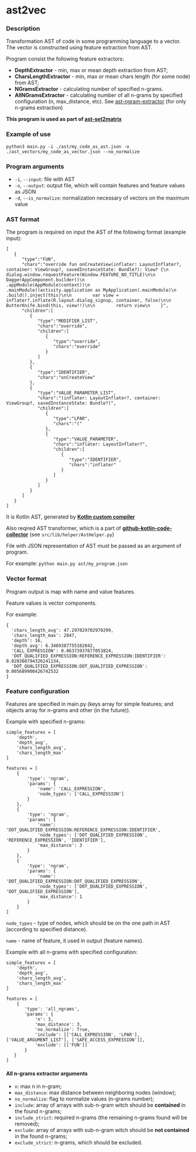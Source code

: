 # ast2vec

### Description

Transformation AST of code in some programming language to a vector.
The vector is constructed using feature extraction from AST.

Program consist the following feature extractors:
- **DepthExtractor** - min, max or mean depth extraction from AST;
- **CharsLengthExtractor** - min, max or mean chars length (for some node) from AST;
- **NGramsExtractor** - calculating number of specified n-grams.
- **AllNGramsExtractor** - calculating number of all n-grams by specified configuration (n, max_distance, etc). See [ast-ngram-extractor](https://github.com/PetukhovVictor/ast-ngram-extractor) (for only n-grams extraction)

**This program is used as part of [ast-set2matrix](https://github.com/PetukhovVictor/ast-set2matrix)**


### Example of use

```
python3 main.py -i ./ast/my_code_as_ast.json -o ./ast_vectors/my_code_as_vector.json --no_normalize
```

### Program arguments

- `-i`, `--input`: file with AST
- `-o`, `--output`: output file, which will contain features and feature values as JSON
- `-d`, `--is_normalize`: normalization necessary of vectors on the maximum value

### AST format

The program is required on input the AST of the following format (example input):
```
[
   {
      "type":"FUN",
      "chars":"override fun onCreateView(inflater: LayoutInflater?, container: ViewGroup?, savedInstanceState: Bundle?): View? {\n        dialog.window.requestFeature(Window.FEATURE_NO_TITLE)\n\n        DaggerAppComponent.builder()\n                .appModule(AppModule(context))\n                .mainModule((activity.application as MyApplication).mainModule)\n                .build().inject(this)\n\n        var view = inflater?.inflate(R.layout.dialog_signup, container, false)\n\n        ButterKnife.bind(this, view!!)\n\n        return view\n    }",
      "children":[
         {
            "type":"MODIFIER_LIST",
            "chars":"override",
            "children":[
               {
                  "type":"override",
                  "chars":"override"
               }
            ]
         },
         {
            "type":"IDENTIFIER",
            "chars":"onCreateView"
         },
         {
            "type":"VALUE_PARAMETER_LIST",
            "chars":"(inflater: LayoutInflater?, container: ViewGroup?, savedInstanceState: Bundle?)",
            "children":[
               {
                  "type":"LPAR",
                  "chars":"("
               },
               {
                  "type":"VALUE_PARAMETER",
                  "chars":"inflater: LayoutInflater?",
                  "children":[
                     {
                        "type":"IDENTIFIER",
                        "chars":"inflater"
                     }
                  ]
               }
            ]
         }
      ]
   }
]
```
It is Kotlin AST, generated by [**Kotlin custom compiler**](https://github.com/PetukhovVictor/kotlin-academic/tree/vp/ast_printing_text)

Also reqired AST transformer, which is a part of [**github-kotlin-code-collector**](https://github.com/PetukhovVictor/github-kotlin-code-collector) (see `src/lib/helper/AstHelper.py`)

File with JSON representation of AST must be passed as an argument of program.

For example: `python main.py ast/my_program.json`

### Vector format

Program output is map with name and value features.

Feature values is vector components.

For example:
```
{
  'chars_length_avg': 47.297029702970299,
  'chars_length_max': 2047,
  'depth': 16,
  'depth_avg': 6.3469387755102042,
  'CALL_EXPRESSION': 0.06373937677053824,
  'DOT_QUALIFIED_EXPRESSION:REFERENCE_EXPRESSION:IDENTIFIER': 0.028368794326241134,
  'DOT_QUALIFIED_EXPRESSION:DOT_QUALIFIED_EXPRESSION': 0.005689900426742532
}
```

### Feature configuration

Features are specified in main.py (keys array for simple features; and objects array for n-grams and other (in the future)).

Example with specified n-grams:
```
simple_features = [
    'depth',
    'depth_avg',
    'chars_length_avg',
    'chars_length_max'
]

features = [
    {
        'type': 'ngram',
        'params': {
            'name': 'CALL_EXPRESSION',
            'node_types': ['CALL_EXPRESSION']
        }
    },
    {
        'type': 'ngram',
        'params': {
            'name': 'DOT_QUALIFIED_EXPRESSION:REFERENCE_EXPRESSION:IDENTIFIER',
            'node_types': ['DOT_QUALIFIED_EXPRESSION', 'REFERENCE_EXPRESSION', 'IDENTIFIER'],
            'max_distance': 3
        }
    },
    {
        'type': 'ngram',
        'params': {
            'name': 'DOT_QUALIFIED_EXPRESSION:DOT_QUALIFIED_EXPRESSION',
            'node_types': ['DOT_QUALIFIED_EXPRESSION', 'DOT_QUALIFIED_EXPRESSION'],
            'max_distance': 1
        }
    }
]
```
`node_types` - type of nodes, which should be on the one path in AST (according to specified distance).

`name` - name of feature, it used in output (feature names).

Example with all n-grams with specified configuration:

```
simple_features = [
    'depth',
    'depth_avg',
    'chars_length_avg',
    'chars_length_max'
]

features = [
    {
       'type': 'all_ngrams',
       'params': {
           'n': 3,
           'max_distance': 3,
           'no_normalize': True,
           'include': [['CALL_EXPRESSION', 'LPAR'], ['VALUE_ARGUMENT_LIST'], ['SAFE_ACCESS_EXPRESSION']],
           'exclude': [['FUN']]
       }
   }
]
```

#### All n-grams extractor arguments

* `n`: max n in n-gram;
* `max_distance`: max distance between neighboring nodes (window);
* `no_normalize`: flag to normalize values (n-grams number);
* `include`: array of arrays with sub-n-gram witch should be **contained** in the found n-grams;
* `include_strict`: required n-grams (the remaining n-grams found will be removed);
* `exclude`: array of arrays with sub-n-gram witch should be **not contained** in the found n-grams;
* `exclude_strict`: n-grams, which should be excluded.
